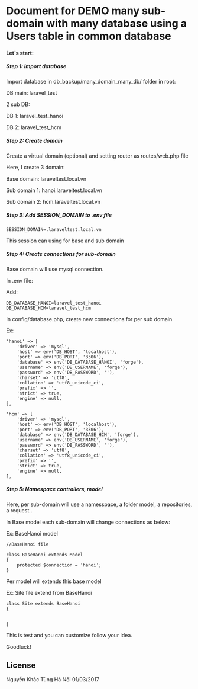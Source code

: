 # Document for DEMO many sub-domain with many database using a Users table in common database


#### Let's start:

##### Step 1: Import database
Import database in db_backup/many_domain_many_db/ folder in root: 

DB main: laravel_test

2 sub DB: 

DB 1: laravel_test_hanoi

DB 2: laravel_test_hcm


##### Step 2: Create domain
Create a virtual domain (optional) and setting router as routes/web.php file

Here, I create 3 domain:

Base domain: laraveltest.local.vn

Sub domain 1: hanoi.laraveltest.local.vn

Sub domain 2: hcm.laraveltest.local.vn

##### Step 3: Add SESSION_DOMAIN to .env file
    SESSION_DOMAIN=.laraveltest.local.vn

This session can using for base and sub domain

##### Step 4: Create connections for sub-domain

Base domain will use mysql connection.

In .env file:

Add: 

    DB_DATABASE_HANOI=laravel_test_hanoi
    DB_DATABASE_HCM=laravel_test_hcm

In config/database.php, create new connections for per sub domain.

Ex:

    'hanoi' => [
        'driver' => 'mysql',
        'host' => env('DB_HOST', 'localhost'),
        'port' => env('DB_PORT', '3306'),
        'database' => env('DB_DATABASE_HANOI', 'forge'),
        'username' => env('DB_USERNAME', 'forge'),
        'password' => env('DB_PASSWORD', ''),
        'charset' => 'utf8',
        'collation' => 'utf8_unicode_ci',
        'prefix' => '',
        'strict' => true,
        'engine' => null,
    ],

    'hcm' => [
        'driver' => 'mysql',
        'host' => env('DB_HOST', 'localhost'),
        'port' => env('DB_PORT', '3306'),
        'database' => env('DB_DATABASE_HCM', 'forge'),
        'username' => env('DB_USERNAME', 'forge'),
        'password' => env('DB_PASSWORD', ''),
        'charset' => 'utf8',
        'collation' => 'utf8_unicode_ci',
        'prefix' => '',
        'strict' => true,
        'engine' => null,
    ],


##### Step 5: Namespace controllers, model
Here, per sub-domain will use a namesspace, a folder model, a repositories, a request..

In Base model each sub-domain will change connections as below:

Ex: BaseHanoi model
   
    //BaseHanoi file
   
    class BaseHanoi extends Model
    {
        protected $connection = 'hanoi';
    }

Per model will extends this base model

Ex: Site file extend from BaseHanoi
       
    class Site extends BaseHanoi
    {

    
    }


This is test and you can customize follow your idea.

Goodluck!

## License

Nguyễn Khắc Tùng
Hà Nội 01/03/2017
